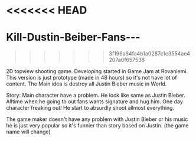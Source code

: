 <<<<<<< HEAD
=======
Kill-Dustin-Beiber-Fans---
==========================
>>>>>>> 3f196a84fa4b1a0287c1c3554ae4207a0f657538



2D topview shooting game. Developing started in Game Jam at Rovaniemi. This version is just prototype (made in 48 hours) so it's not have lot of content. The Main idea is destroy all Justin Bieber music in World. 

Story:
Main character have a problem. He look like same as Justin Bieber. Alltime when he going to out fans wants signature and hug him. One day character freaking out! He start to absurdly shoot allmost everything. 

The game maker doesn't have any problem with Justin Bieber or his music he is just very popular so it's funnier than story based on Justin. (the game name will change)


